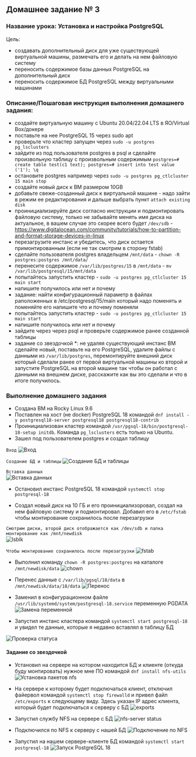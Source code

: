 ## Домашнее задание № 3
### Название урока: Установка и настройка PostgreSQL

Цель:
- создавать дополнительный диск для уже существующей виртуальной машины, размечать его и делать на нем файловую систему
- переносить содержимое базы данных PostgreSQL на дополнительный диск
- переносить содержимое БД PostgreSQL между виртуальными машинами

### Описание/Пошаговая инструкция выполнения домашнего задания:
- создайте виртуальную машину c Ubuntu 20.04/22.04 LTS в ЯО/Virtual Box/докере
- поставьте на нее PostgreSQL 15 через sudo apt
- проверьте что кластер запущен через ```sudo -u postgres pg_lsclusters```
- зайдите из под пользователя postgres в psql и сделайте произвольную таблицу с произвольным содержимым
```postgres=# create table test(c1 text); postgres=# insert into test value ('1'); \q```
- остановите postgres например через ```sudo -u postgres pg_ctlcluster 15 main stop```
- создайте новый диск к ВМ размером 10GB
- добавьте свеже-созданный диск к виртуальной машине - надо зайти в режим ее редактирования и дальше выбрать пункт ```attach existing disk```
- проинициализируйте диск согласно инструкции и подмонтировать файловую систему, только не забывайте менять имя диска на актуальное, в вашем случае это скорее всего будет ```/dev/sdb``` - https://www.digitalocean.com/community/tutorials/how-to-partition-and-format-storage-devices-in-linux
- перезагрузите инстанс и убедитесь, что диск остается примонтированным (если не так смотрим в сторону fstab)
- сделайте пользователя postgres владельцем ```/mnt/data``` - ```chown -R postgres:postgres /mnt/data/```
- перенесите содержимое ```/var/lib/postgres/15``` в ```/mnt/data``` - ```mv /var/lib/postgresql/15/mnt/data```
- попытайтесь запустить кластер - ```sudo -u postgres pg_ctlcluster 15 main start```
- напишите получилось или нет и почему
- задание: найти конфигурационный параметр в файлах раположенных в /etc/postgresql/15/main который надо поменять и поменяйте его
напишите что и почему поменяли
- попытайтесь запустить кластер - ```sudo -u postgres pg_ctlcluster 15 main start```
- напишите получилось или нет и почему
- зайдите через через psql и проверьте содержимое ранее созданной таблицы
- задание со звездочкой *: не удаляя существующий инстанс ВМ сделайте новый, поставьте на его PostgreSQL, удалите файлы с данными из ```/var/lib/postgres```, перемонтируйте внешний диск который сделали ранее от первой виртуальной машины ко второй и запустите PostgreSQL на второй машине так чтобы он работал с данными на внешнем диске, расскажите как вы это сделали и что в итоге получилось.

### Выполнение домашнего задания

- Создана ВМ на Rocky Linux 9.6
- Поставлен на хост (не docker) PostgreSQL 18 командой ```dnf install -y postgresql18-server postgresql18 postgresql18-contrib```
- Проинициализован кластер командой ```/usr/pgsql-18/bin/postgresql-18-setup initdb```. Команда ```pg_lsclusters``` есть только на Ubuntu.
- Зашел под пользователем postgres и создал таблицу

```Вход```
![Вход](/screens/connect.png)

```Создание БД и таблицы```
![Создание БД и таблицы](/screens/createdb.png)

```Вставка данных```   
![Вставка данных](/screens/insertdata.png)

- Остановил инстанс PostgreSQL 18 командой ```systemctl stop postgresql-18```

- Создал новый диск на 10 ГБ и его проинициализоровал, создал на нем файловую систему и подмонтировал. Добавил его в ```/etc/fstab``` чтобы монтирование сохранилось после перезагрузки

```Смотрим диски, второй диск отображается как /dev/sdb и папка монтирование как /mnt/newdisk```  
![lsblk](/screens/lsblk.png)

```Чтобы монтирование сохранилось после перезагрузки```
![fstab](/screens/fstab.png)

- Выполнил команду ```chown -R postgres:postgres``` на каталоге ```/mnt/newdisk/data```
![chown](/screens/chown.png)

- Перенес данные с ```/var/lib/pgsql/18/data``` в ```/mnt/newdisk/data/18/data```
![Перенос](/screens/newlocation.png)

- Заменил в конфигурационном файле ```/usr/lib/systemd/system/postgresql-18.service``` переменную PGDATA
![Замена переменной](/screens/newpath.png)

- Запустил инстанс кластера командой ```systemctl start postgresql-18``` и увидел те данные, которые я недавно вставлял в таблицу БД

![Проверка статуса](/screens/checkdata.png)

#### Задание со звездочкой

- Установил на сервере на котором находится БД и клиенте (откуда буду монтировать) нужное мне ПО командой ```dnf install nfs-utils```
![Установка пакетов nfs](/screens/nfs.png)

- На сервере к которому будет подключаться клиент, отключил файервол командой ```systemctl stop firewalld``` и привел файл ```/etc/exports``` к следующему виду. Здесь указан IP адрес клиента, который будет подключаться к серверу с БД
![exports](/screens/exports.png)

- Запустил службу NFS на сервере с БД
![nfs-server status](/screens/nfs-server.png)

- Подключился по NFS к серверу с нашей БД
![Подключение по NFS](/screens/connect-nfs.png)

- Запустил на нашем сервере-клиенте БД командой ```systemctl start postgresql-18```
![Запуск PostgreSQL 18](/screens/start-postgres.png)